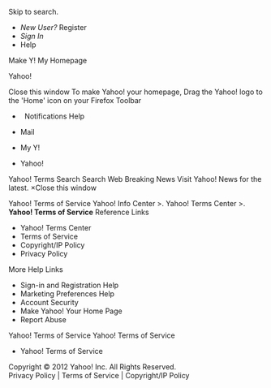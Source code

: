Skip to search.

*   _New User?_ Register
*   _Sign In_
*   Help

Make Y! My Homepage  

Yahoo!

Close this window To make Yahoo! your homepage, Drag the Yahoo! logo to the 'Home' icon on your Firefox Toolbar

*     Notifications Help
    
*   Mail
    
*   My Y!
*   Yahoo!

Yahoo! Terms Search Search Web Breaking News Visit Yahoo! News for the latest. ×Close this window

Yahoo! Terms of Service Yahoo! Info Center >. Yahoo! Terms Center >. **Yahoo! Terms of Service** Reference Links

*   Yahoo! Terms Center
*   Terms of Service
*   Copyright/IP Policy
*   Privacy Policy

More Help Links

*   Sign-in and Registration Help
*   Marketing Preferences Help
*   Account Security
*   Make Yahoo! Your Home Page
*   Report Abuse

Yahoo! Terms of Service Yahoo! Terms of Service

*   Yahoo! Terms of Service

Copyright © 2012 Yahoo! Inc. All Rights Reserved.  
Privacy Policy | Terms of Service | Copyright/IP Policy